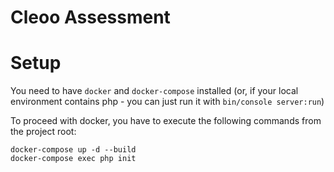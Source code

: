 Cleoo Assessment
================

# Setup

You need to have `docker` and `docker-compose` installed (or, if your local environment contains php - you can just run it with `bin/console server:run`)

To proceed with docker, you have to execute the following commands from the project root:

    docker-compose up -d --build
    docker-compose exec php init


